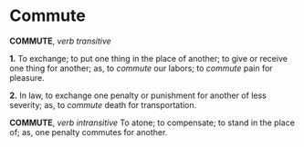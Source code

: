 # Commute

**COMMUTE**, _verb transitive_

**1.** To exchange; to put one thing in the place of another; to give or receive one thing for another; as, to _commute_ our labors; to _commute_ pain for pleasure.

**2.** In law, to exchange one penalty or punishment for another of less severity; as, to _commute_ death for transportation.

**COMMUTE**, _verb intransitive_ To atone; to compensate; to stand in the place of; as, one penalty commutes for another.